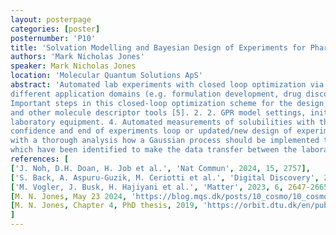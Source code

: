```yaml
---
layout: posterpage
categories: [poster]
posternumber: 'P10'
title: 'Solvation Modelling and Bayesian Design of Experiments for Pharmaceutical Formulation Development'
authors: 'Mark Nicholas Jones'
speaker: Mark Nicholas Jones
location: 'Molecular Quantum Solutions ApS'
abstract: 'Automated lab experiments with closed loop optimization via Bayesian optimization (Gaussian process regression) or other ML/AI methods have seen more research traction during the last years for
different application domains (e.g. formulation development, drug discovery, solid materials screening) [1,2,3].
Important steps in this closed-loop optimization scheme for the design and execution of experiments are: 1. In-silico feature set generation of solutes and solvents with the COSMO solvation model [4] 
and other molecule descriptor tools [5]. 2. 2. GPR model settings, initialization and training with in-silico data to generate first design of experiments. 3. Automated assay/formulations generation with 
laboratory equipment. 4. Automated measurements of solubilities with the generated assay/formulations. 5. Hyperparameters tuning of Gaussian process with measurement data. 6. Evaluation of Gaussian process
confidence and end of experiments loop or updated/new design of experiments and execution of the next batch of experiments in the laboratory. We showcase in this work the evaluation results of step 1 and 2 
with a thorough analysis how a Gaussian process should be implemented to achieve an efficient high-througput screening study with an automated laboratory setup. Further, important data schemas will be presented 
which have been identified to make the data transfer between the laboratory devices and the computational analysis as coherent as possible.'
references: [
['J. Noh, D.H. Doan, H. Job et al.', 'Nat Commun', 2024, 15, 2757],
['S. Back, A. Aspuru-Guzik, M. Ceriotti et al.', 'Digital Discovery', 2024, '3', '23-33'],
['M. Vogler, J. Busk, H. Hajiyani et al.', 'Matter', 2023, 6, 2647-2665],
[M. N. Jones, May 23 2024, 'https://blog.mqs.dk/posts/10_cosmo/10_cosmo'],
[M. N. Jones, Chapter 4, PhD thesis, 2019, 'https://orbit.dtu.dk/en/publications/design-and-optimisation-of-oleochemical-processes']
]
---
```

